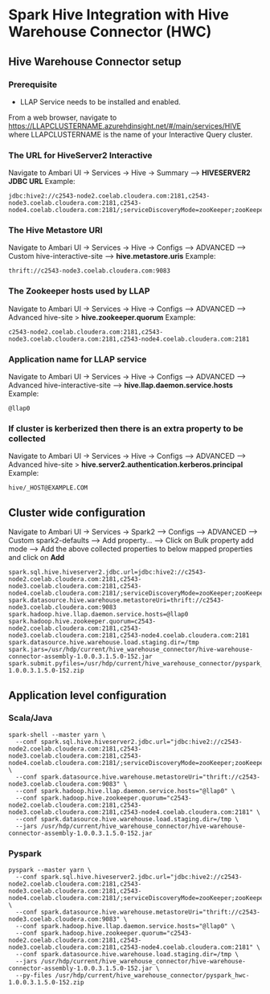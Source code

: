# Spark Hive Integration with Hive Warehouse Connector (HWC) 

## Hive Warehouse Connector setup

### Prerequisite
* LLAP Service needs to be installed and enabled.


From a web browser, navigate to https://LLAPCLUSTERNAME.azurehdinsight.net/#/main/services/HIVE where LLAPCLUSTERNAME is the name of your Interactive Query cluster.

### The URL for HiveServer2 Interactive
Navigate to Ambari UI -> Services -> Hive -> Summary --> **HIVESERVER2 JDBC URL** 
Example:
```
jdbc:hive2://c2543-node2.coelab.cloudera.com:2181,c2543-node3.coelab.cloudera.com:2181,c2543-node4.coelab.cloudera.com:2181/;serviceDiscoveryMode=zooKeeper;zooKeeperNamespace=hiveserver2
```
### The Hive Metastore URI
Navigate to Ambari UI -> Services -> Hive -> Configs --> ADVANCED --> Custom hive-interactive-site --> **hive.metastore.uris**
Example:
```
thrift://c2543-node3.coelab.cloudera.com:9083
```

### The Zookeeper hosts used by LLAP
Navigate to Ambari UI -> Services -> Hive -> Configs --> ADVANCED --> Advanced hive-site > **hive.zookeeper.quorum**
Example:
```
c2543-node2.coelab.cloudera.com:2181,c2543-node3.coelab.cloudera.com:2181,c2543-node4.coelab.cloudera.com:2181
```

### Application name for LLAP service
Navigate to Ambari UI -> Services -> Hive -> Configs --> ADVANCED --> Advanced hive-interactive-site --> **hive.llap.daemon.service.hosts**
Example:
```
@llap0
```
### If cluster is kerberized then there is an extra property to be collected
Navigate to Ambari UI -> Services -> Hive -> Configs --> ADVANCED --> Advanced hive-site > **hive.server2.authentication.kerberos.principal**
Example:
```
hive/_HOST@EXAMPLE.COM
```

## Cluster wide configuration
Navigate to Ambari UI -> Services -> Spark2 --> Configs --> ADVANCED --> Custom spark2-defaults --> Add property... --> Click on Bulk property add mode --> Add the above collected properties to below mapped properties and click on **Add**

```
spark.sql.hive.hiveserver2.jdbc.url=jdbc:hive2://c2543-node2.coelab.cloudera.com:2181,c2543-node3.coelab.cloudera.com:2181,c2543-node4.coelab.cloudera.com:2181/;serviceDiscoveryMode=zooKeeper;zooKeeperNamespace=hiveserver2
spark.datasource.hive.warehouse.metastoreUri=thrift://c2543-node3.coelab.cloudera.com:9083
spark.hadoop.hive.llap.daemon.service.hosts=@llap0
spark.hadoop.hive.zookeeper.quorum=c2543-node2.coelab.cloudera.com:2181,c2543-node3.coelab.cloudera.com:2181,c2543-node4.coelab.cloudera.com:2181
spark.datasource.hive.warehouse.load.staging.dir=/tmp
spark.jars=/usr/hdp/current/hive_warehouse_connector/hive-warehouse-connector-assembly-1.0.0.3.1.5.0-152.jar
spark.submit.pyfiles=/usr/hdp/current/hive_warehouse_connector/pyspark_hwc-1.0.0.3.1.5.0-152.zip
```

## Application level configuration

### Scala/Java
```
spark-shell --master yarn \
  --conf spark.sql.hive.hiveserver2.jdbc.url="jdbc:hive2://c2543-node2.coelab.cloudera.com:2181,c2543-node3.coelab.cloudera.com:2181,c2543-node4.coelab.cloudera.com:2181/;serviceDiscoveryMode=zooKeeper;zooKeeperNamespace=hiveserver2" \
  --conf spark.datasource.hive.warehouse.metastoreUri="thrift://c2543-node3.coelab.cloudera.com:9083" \
  --conf spark.hadoop.hive.llap.daemon.service.hosts="@llap0" \
  --conf spark.hadoop.hive.zookeeper.quorum="c2543-node2.coelab.cloudera.com:2181,c2543-node3.coelab.cloudera.com:2181,c2543-node4.coelab.cloudera.com:2181" \
  --conf spark.datasource.hive.warehouse.load.staging.dir=/tmp \
  --jars /usr/hdp/current/hive_warehouse_connector/hive-warehouse-connector-assembly-1.0.0.3.1.5.0-152.jar
```

### Pyspark
```
pyspark --master yarn \
  --conf spark.sql.hive.hiveserver2.jdbc.url="jdbc:hive2://c2543-node2.coelab.cloudera.com:2181,c2543-node3.coelab.cloudera.com:2181,c2543-node4.coelab.cloudera.com:2181/;serviceDiscoveryMode=zooKeeper;zooKeeperNamespace=hiveserver2" \
  --conf spark.datasource.hive.warehouse.metastoreUri="thrift://c2543-node3.coelab.cloudera.com:9083" \
  --conf spark.hadoop.hive.llap.daemon.service.hosts="@llap0" \
  --conf spark.hadoop.hive.zookeeper.quorum="c2543-node2.coelab.cloudera.com:2181,c2543-node3.coelab.cloudera.com:2181,c2543-node4.coelab.cloudera.com:2181" \
  --conf spark.datasource.hive.warehouse.load.staging.dir=/tmp \
  --jars /usr/hdp/current/hive_warehouse_connector/hive-warehouse-connector-assembly-1.0.0.3.1.5.0-152.jar \
  --py-files /usr/hdp/current/hive_warehouse_connector/pyspark_hwc-1.0.0.3.1.5.0-152.zip
```
